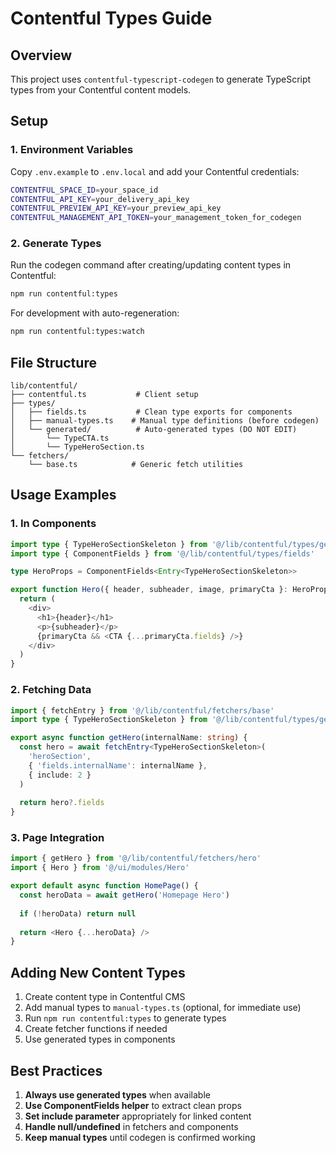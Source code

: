 # Contentful Types Guide

## Overview
This project uses `contentful-typescript-codegen` to generate TypeScript types from your Contentful content models.

## Setup

### 1. Environment Variables
Copy `.env.example` to `.env.local` and add your Contentful credentials:
```bash
CONTENTFUL_SPACE_ID=your_space_id
CONTENTFUL_API_KEY=your_delivery_api_key
CONTENTFUL_PREVIEW_API_KEY=your_preview_api_key
CONTENTFUL_MANAGEMENT_API_TOKEN=your_management_token_for_codegen
```

### 2. Generate Types
Run the codegen command after creating/updating content types in Contentful:
```bash
npm run contentful:types
```

For development with auto-regeneration:
```bash
npm run contentful:types:watch
```

## File Structure

```
lib/contentful/
├── contentful.ts           # Client setup
├── types/
│   ├── fields.ts           # Clean type exports for components
│   ├── manual-types.ts    # Manual type definitions (before codegen)
│   └── generated/          # Auto-generated types (DO NOT EDIT)
│       └── TypeCTA.ts
│       └── TypeHeroSection.ts
└── fetchers/
    └── base.ts            # Generic fetch utilities
```

## Usage Examples

### 1. In Components
```typescript
import type { TypeHeroSectionSkeleton } from '@/lib/contentful/types/generated/TypeHeroSection'
import type { ComponentFields } from '@/lib/contentful/types/fields'

type HeroProps = ComponentFields<Entry<TypeHeroSectionSkeleton>>

export function Hero({ header, subheader, image, primaryCta }: HeroProps) {
  return (
    <div>
      <h1>{header}</h1>
      <p>{subheader}</p>
      {primaryCta && <CTA {...primaryCta.fields} />}
    </div>
  )
}
```

### 2. Fetching Data
```typescript
import { fetchEntry } from '@/lib/contentful/fetchers/base'
import type { TypeHeroSectionSkeleton } from '@/lib/contentful/types/generated/TypeHeroSection'

export async function getHero(internalName: string) {
  const hero = await fetchEntry<TypeHeroSectionSkeleton>(
    'heroSection',
    { 'fields.internalName': internalName },
    { include: 2 }
  )
  
  return hero?.fields
}
```

### 3. Page Integration
```typescript
import { getHero } from '@/lib/contentful/fetchers/hero'
import { Hero } from '@/ui/modules/Hero'

export default async function HomePage() {
  const heroData = await getHero('Homepage Hero')
  
  if (!heroData) return null
  
  return <Hero {...heroData} />
}
```

## Adding New Content Types

1. Create content type in Contentful CMS
2. Add manual types to `manual-types.ts` (optional, for immediate use)
3. Run `npm run contentful:types` to generate types
4. Create fetcher functions if needed
5. Use generated types in components

## Best Practices

1. **Always use generated types** when available
2. **Use ComponentFields helper** to extract clean props
3. **Set include parameter** appropriately for linked content
4. **Handle null/undefined** in fetchers and components
5. **Keep manual types** until codegen is confirmed working